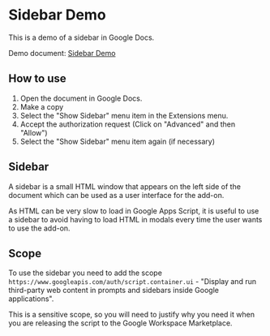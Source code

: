 # Sidebar Demo

This is a demo of a sidebar in Google Docs.

Demo document: [Sidebar Demo](https://docs.google.com/document/d/18_srsVLaR7Vt2Phk7QIqx1DFTzcOMdICzLr5gigLZWU)

## How to use

1. Open the document in Google Docs.
2. Make a copy
3. Select the "Show Sidebar" menu item in the Extensions menu.
4. Accept the authorization request (Click on "Advanced" and then "Allow")
5. Select the "Show Sidebar" menu item again (if necessary)

## Sidebar

A sidebar is a small HTML window that appears on the left side of the document which can be used as a user interface for the add-on.

As HTML can be very slow to load in Google Apps Script, it is useful to use a sidebar to avoid having to load HTML in modals every time the user wants to use the add-on.

## Scope

To use the sidebar you need to add the scope `https://www.googleapis.com/auth/script.container.ui` - "Display and run third-party web content in prompts and sidebars inside Google applications". 

This is a sensitive scope, so you will need to justify why you need it when you are releasing the script to the Google Workspace Marketplace.

